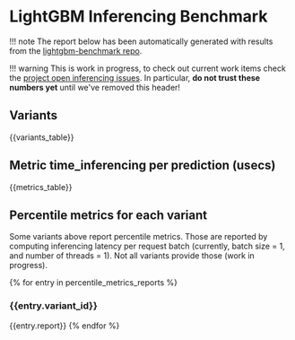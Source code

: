 # LightGBM Inferencing Benchmark

!!! note
    The report below has been automatically generated with results from the [lightgbm-benchmark repo](https://github.com/microsoft/lightgbm-benchmark).

!!! warning
    This is work in progress, to check out current work items check the [project open inferencing issues](https://github.com/microsoft/lightgbm-benchmark/issues?q=is%3Aissue+is%3Aopen+label%3Ainferencing-benchmark). In particular, **do not trust these numbers yet** until we've removed this header!

## Variants

{{variants_table}}

## Metric time_inferencing per prediction (usecs)

{{metrics_table}}

## Percentile metrics for each variant

Some variants above report percentile metrics. Those are reported by computing inferencing latency per request batch (currently, batch size = 1, and number of threads = 1). Not all variants provide those (work in progress).

{% for entry in percentile_metrics_reports %}
### {{entry.variant_id}}

{{entry.report}}
{% endfor %}